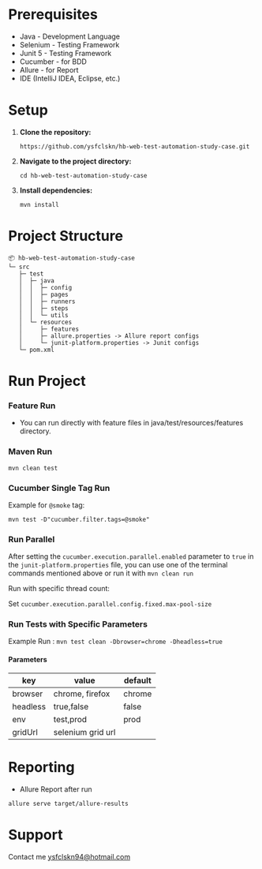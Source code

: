 
# Prerequisites

- Java - Development Language
- Selenium - Testing Framework
- Junit 5 - Testing Framework
- Cucumber - for BDD
- Allure - for Report
- IDE (IntelliJ IDEA, Eclipse, etc.)

# Setup

1. **Clone the repository:**

    ```
   https://github.com/ysfclskn/hb-web-test-automation-study-case.git
    ```

2. **Navigate to the project directory:**

    ```
    cd hb-web-test-automation-study-case
    ```

3. **Install dependencies:**

    ```
    mvn install
    ```

# Project Structure

```
📦 hb-web-test-automation-study-case
└─ src
   ├─ test
   │  ├─ java
   │  │  ├─ config 
   │  │  ├─ pages
   │  │  ├─ runners
   │  │  ├─ steps
   │  │  └─ utils
   │  └─ resources
   │     ├─ features
   │     ├─ allure.properties -> Allure report configs
   │     └─ junit-platform.properties -> Junit configs
   └─ pom.xml
```

# Run Project

### Feature Run

- You can run directly with feature files in java/test/resources/features directory.

### Maven Run

```
mvn clean test
```

### Cucumber Single Tag Run

Example for `@smoke` tag:

```
mvn test -D"cucumber.filter.tags=@smoke"
```

### Run Parallel

After setting the `cucumber.execution.parallel.enabled` parameter to `true` in the `junit-platform.properties` file, you
can use one of the terminal commands mentioned above or run it with ```mvn clean run```

Run with specific thread count:

Set `cucumber.execution.parallel.config.fixed.max-pool-size`

### Run Tests with Specific Parameters

Example Run : ``` mvn test clean -Dbrowser=chrome -Dheadless=true ```


#### Parameters

| key      | value             | default |
|----------|-------------------|-------|
| browser  | chrome, firefox   | chrome | 
| headless | true,false        | false |
| env      | test,prod         | prod  |
| gridUrl  | selenium grid url |     |

# Reporting

- Allure Report after run

```
allure serve target/allure-results
```

# Support

Contact me ysfclskn94@hotmail.com
